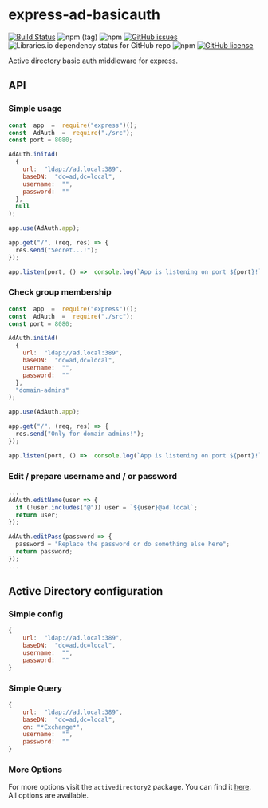 ﻿# express-ad-basicauth

[![Build Status](https://ci.p.webish.one/buildStatus/icon?job=express-ad-basicauth%2Fmaster&style=flat-square)](https://ci.p.webish.one/blue/organizations/jenkins/express-ad-basicauth/activity)
![npm (tag)](https://img.shields.io/npm/v/express-ad-basicauth/latest?style=flat-square) ![npm](https://img.shields.io/npm/v/express-ad-basicauth?style=flat-square) [![GitHub issues](https://img.shields.io/github/issues/flweber/express-ad-basicauth?style=flat-square)](https://github.com/flweber/express-ad-basicauth/issues) ![Libraries.io dependency status for GitHub repo](https://img.shields.io/librariesio/github/flweber/express-ad-basicauth?style=flat-square) ![npm](https://img.shields.io/npm/dt/express-ad-basicauth?style=flat-square) [![GitHub license](https://img.shields.io/github/license/flweber/express-ad-basicauth?style=flat-square)](https://github.com/flweber/express-ad-basicauth/blob/master/LICENSE)

Active directory basic auth middleware for express.

## API

### Simple usage

```javascript
const  app  =  require("express")();
const  AdAuth  =  require("./src");
const port = 8080;

AdAuth.initAd(
  {
    url:  "ldap://ad.local:389",
    baseDN:  "dc=ad,dc=local",
    username:  "",
    password:  ""
  },
  null
);

app.use(AdAuth.app);

app.get("/", (req, res) => {
  res.send("Secret...!");
});

app.listen(port, () =>  console.log(`App is listening on port ${port}!`));
```

### Check group membership

```javascript
const  app  =  require("express")();
const  AdAuth  =  require("./src");
const port = 8080;

AdAuth.initAd(
  {
    url:  "ldap://ad.local:389",
    baseDN:  "dc=ad,dc=local",
    username:  "",
    password:  ""
  },
  "domain-admins"
);

app.use(AdAuth.app);

app.get("/", (req, res) => {
  res.send("Only for domain admins!");
});

app.listen(port, () =>  console.log(`App is listening on port ${port}!`));
```

### Edit / prepare username and / or password

```javascript
...
AdAuth.editName(user => {
  if (!user.includes("@")) user = `${user}@ad.local`;
  return user;
});

AdAuth.editPass(password => {
  password = "Replace the password or do something else here";
  return password;
});
...
```

## Active Directory configuration

### Simple config

```javascript
{
    url:  "ldap://ad.local:389",
    baseDN:  "dc=ad,dc=local",
    username:  "",
    password:  ""
}
```

### Simple Query

```javascript
{
    url:  "ldap://ad.local:389",
    baseDN:  "dc=ad,dc=local",
    cn: "*Exchange*",
    username:  "",
    password:  ""
}
```

### More Options

For more options visit the `activedirectory2` package.
You can find it [here](https://github.com/jsumners/node-activedirectory). All options are available.
